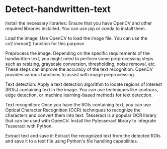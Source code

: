 # Detect-handwritten-text
Install the necessary libraries: Ensure that you have OpenCV and other required libraries installed. You can use pip or conda to install them.

Load the image: Use OpenCV to load the image file. You can use the cv2.imread() function for this purpose.

Preprocess the image: Depending on the specific requirements of the handwritten text, you might need to perform some preprocessing steps such as resizing, grayscale conversion, thresholding, noise removal, etc. These steps can improve the accuracy of the text recognition. OpenCV provides various functions to assist with image preprocessing.

Text detection: Apply a text detection algorithm to locate regions of interest (ROIs) containing text in the image. You can use techniques like contours, edge detection, or machine learning-based methods for text detection.

Text recognition: Once you have the ROIs containing text, you can use Optical Character Recognition (OCR) techniques to recognize the characters and convert them into text. Tesseract is a popular OCR library that can be used with OpenCV. Install the Pytesseract library to integrate Tesseract with Python.

Extract text and save it: Extract the recognized text from the detected ROIs and save it to a text file using Python's file handling capabilities.
